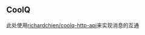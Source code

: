 ## CoolQ

此处使用[richardchien/coolq-http-api](https://github.com/richardchien/coolq-http-api)来实现消息的互通
